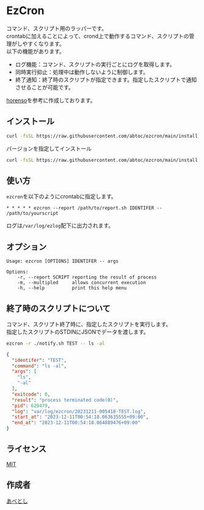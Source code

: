 EzCron
====

コマンド、スクリプト用のラッパーです。  
crontabに加えることによって、crond上で動作するコマンド、スクリプトの管理がしやすくなります。  
以下の機能があります。

* ログ機能：コマンド、スクリプトの実行ごとにログを取得します。
* 同時実行抑止：処理中は動作しないように制御します。
* 終了通知：終了時のスクリプトが指定できます。指定したスクリプトで通知させることが可能です。

[horenso](https://github.com/Songmu/horenso)を参考に作成しております。

## インストール

```bash
curl -fsSL https://raw.githubusercontent.com/abtoc/ezcron/main/install.sh | sh
```

バージョンを指定してインストール
```bash
curl -fsSL https://raw.githubusercontent.com/abtoc/ezcron/main/install.sh | sh -s v0.1.0
```


## 使い方

```ezcron```を以下のようにcrontabに指定します。

```crontab
* * * * * ezcron --report /path/to/report.sh IDENTIFER -- /path/to/yourscript
```

ログは```/var/log/ezlog```配下に出力されます。

## オプション

```
Usage: ezcron [OPTIONS] IDENTIFER -- args

Options:
    -r, --report SCRIPT reporting the result of process
    -m, --multipled     allows concurrent execution
    -h, --help          print this help menu
```

## 終了時のスクリプトについて

コマンド、スクリプト終了時に、指定したスクリプトを実行します。  
指定したスクリプトのSTDINにJSONでデータを渡します。

```bash
ezcron -r ./notify.sh TEST -- ls -al
```

```json
{
  "identifer": "TEST",
  "command": "ls -al",
  "args": [
    "ls",
    "-al"
  ],
  "exitcode": 0,
  "result": "process terminated code(0)",
  "pid": 629479,
  "log": "var/log/ezcron/20231211-005418-TEST.log",
  "start_at": "2023-12-11T00:54:18.063635555+09:00",
  "end_at": "2023-12-11T00:54:18.064889476+09:00"
}
```

## ライセンス

[MIT](https://github.com/Songmu/horenso/blob/main/LICENSE)

## 作成者

[あべとし](https://github.com/abtoc)
